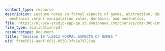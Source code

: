 ```yaml
---
content_type: resource
description: Lecture notes on formal aspects of games, abstraction, design, tools,
  mechanics versus manipulation rules, dynamics, and aesthetics.
file: https://ol-ocw-studio-app-qa.s3.amazonaws.com/courses/cms-300-introduction-to-videogame-studies-fall-2011/fbbe5611aedf6631b5303fe1479721ea_MITCMS_300F11_session_18.pdf
file_type: application/pdf
resourcetype: Document
title: "Session 18 \u2013 FORMAL ASPECTS OF GAMES "
uid: fbbe5611-aedf-6631-b530-3fe1479721ea
---
```


